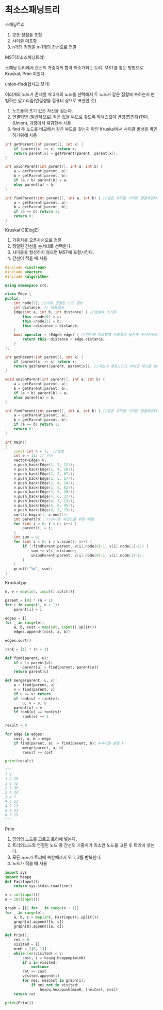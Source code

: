 # 최소스패닝트리

스패닝트리
1. 모든 정점을 포함
2. 사이클 미포함
3. n개의 정점을 n-1개의 간선으로 연결

MST(최소스패닝트리)

스패닝 트리에서 간선의 가중치의 합이 최소가되는 트리.
MST를 찾는 방법으로 Kruskal, Prim 이있다. 

union-find(합치고 찾기)

여러개의 노드가 존재할 때 2개의 노드를 선택해서 두 노드가 같은 집합에 속하는지 판별하는 알고리즘(연결성을 컴퓨터 상으로 표현한 것)

1. 노드들의 초기 값은 자신을 갖는다.
2. 연결되면 (일반적으로) 작은 값을 부모로 갖도록 익덱스값이 변경(합친다)한다.(Union), 과정에서 재귀함수 사용
3. find 두 노드를 비교해서 같은 부모를 갖는지 확인
Kruskal에서 사이클 발생을 확인하기위해 사용

```c
int getParent(int parent[], int x) {
	if (parent[x] == x) return x;
	return parent[x] = getParent(parent, parent[x]);
}

int unionParent(int parent[], int a, int b) { 
	a = getParent(parent, a);
	b = getParent(parent, b);
	if (a < b) parent[b] = a;
	else parent[a] = b;
}

int findParent(int parent[], int a, int b) { //같은 부모를 가지면 연결돼있다. 
	a = getParent(parent, a);
	b = getParent(parent, b);
	if (a == b) return 1;
	return 0;
}
```


Kruskal O(ElogE) 
1. 가중치를 오름차순으로 정렬
2. 정렬된 간선을 순서대로 선택한다.
3. 사이클을 형성하지 않으면 MST에 포함시킨다.
4. 간선이 적을 때 사용 
```c++
#include <iostream>
#include <vector>
#include <algorithm>

using namespace std;

class Edge {
public:
	int node[2]; //서로 연결된 노드 정보
	int distance; // 비용정보
	Edge(int a, int b, int distance) { //생성자 초기화
		this->node[0] = a; 
		this->node[1] = b;
		this->distance = distance;
	}
	bool operator < (Edge& edge) { //간선과 비교할때 가중치가 낮은게 우선순위가 높음
		return this->distance < edge.distance;
	}
};

int getParent(int parent[], int x) {
	if (parent[x] == x) return x;
	return getParent(parent, parent[x]); //자신이 루트노드가 아니면 부모를 넣어서 다시 확인.
}

void unionParent(int parent[], int a, int b) { 
	a = getParent(parent, a);
	b = getParent(parent, b);
	if (a < b) parent[b] = a;
	else parent[a] = b;
}

int findParent(int parent[], int a, int b) { //같은 부모를 가지면 연결돼있다. 
	a = getParent(parent, a);
	b = getParent(parent, b);
	if (a == b) return 1;
	return 0;
}

int main()
{
	const int n = 7;  //정점
	int e = 11; // 간선
	vector<Edge> v;
	v.push_back(Edge(1, 7, 12));
	v.push_back(Edge(1, 4, 28));
	v.push_back(Edge(1, 2, 67));
	v.push_back(Edge(1, 5, 17));
	v.push_back(Edge(2, 4, 24));
	v.push_back(Edge(2, 5, 62));
	v.push_back(Edge(3, 5, 20));
	v.push_back(Edge(4, 6, 37));
	v.push_back(Edge(4, 7, 13));
	v.push_back(Edge(5, 6, 45));
	v.push_back(Edge(6, 7, 73));
	sort(v.begin(), v.end()); 
	int parent[n]; //유니온 파인드를 위한 배열
	for (int i = 0; i < n; i++) {
		parent[i] = i;
	}
	int sum = 0;
	for (int i = 0; i < v.size(); i++) {
		if (!findParent(parent, v[i].node[0]-1, v[i].node[1]-1)) { 
			sum += v[i].distance;
			unionParent(parent, v[i].node[0]-1, v[i].node[1]-1);
		}
	}
	printf("%d", sum);
}

```
Kruskal.py
```py
n, e = map(int, input().split())

parent = [0] * (n + 1)
for i in range(1, n + 1):
    parent[i] = i

edges = []
for _ in range(e):
    a, b, cost = map(int, input().split())
    edges.append((cost, a, b))

edges.sort()

rank = [1] * (n + 1) 

def find(parent, u):
    if u != parent[u]:
        parent[u] = find(parent, parent[u])
    return parent[u]

def merge(parent, u, v):
    u = find(parent, u)
    v = find(parent, v)
    if u == v: return
    if rank[u] > rank[v]:
        u, v = v, u
    parent[u] = v
    if rank[u] == rank[v]:
        rank[v] += 1

result = 0

for edge in edges:
    cost, a, b = edge
    if find(parent, a) != find(parent, b): #사이클 발생 X
        merge(parent, a, b)
        result += cost

print(result)

"""
7 9
1 2 29
1 6 75
2 3 35
2 6 34
3 4 7
4 6 23
4 7 13
5 6 53
6 7 25
"""
```
Prim 
1. 임의의 노드를 고르고 트리에 넣는다.
2. 트리의노드와 연결된 노드 중 간선의 가중치가 최소인 노드를 고른 후 트리에 넣는다.
3. 모든 노드가 트리에 속할때까지 위 1, 2를 반복한다.
4. 노드가 적을 때 사용

```py
import sys
import heapq
def FastInput():
    return sys.stdin.readline()

v = int(input())
e = int(input())

graph = [[] for _ in range(v + 1)]
for _ in range(e):
    a, b, c = map(int, FastInput().split())
    graph[a].append([b, c])
    graph[b].append([a, c])
    
def Prim():
    ret = 0
    visited = []
    minH = [[0, 1]]
    while len(visited) < v:
        cost, i = heapq.heappop(minH)
        if i in visited:
            continue
        ret += cost
        visited.append(i)
        for nei, neiCost in graph[i]:
            if nei not in visited:
                heapq.heappush(minH, [neiCost, nei])
    return ret

print(Prim())

```

